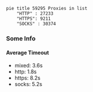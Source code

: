 
```mermaid
pie title 59295 Proxies in list
    "HTTP" : 27233
    "HTTPS": 9211
    "SOCKS" : 30374
```

### Some Info
#### Average Timeout

- mixed: 3.6s
- http: 1.8s
- https: 8.2s
- socks: 5.2s